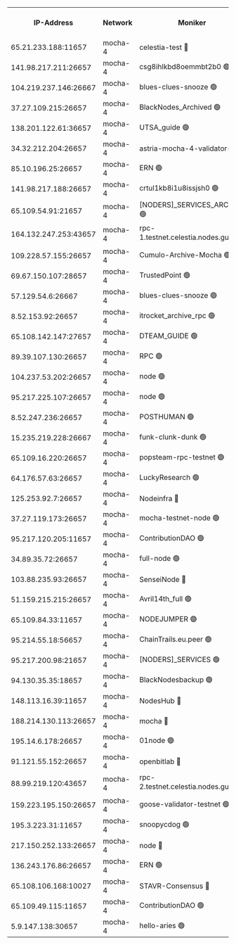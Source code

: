 


<table><tr><th>IP-Address</th><th>Network</th><th>Moniker</th><th>Latest Block Height</th><th>Earliest Block Height</th><th>Catching Up</th><th>Tx Index</th><th>Voting Power</th><th>Version</th><th>Scan Time</th></tr><tr><td>65.21.233.188:11657</td><td>mocha-4</td><td>celestia-test 🔴</td><td>4281021</td><td>0</td><td>False</td><td>on</td><td>1000010</td><td>3.2.0-mocha</td><td>2025-01-21T13:06:31.728503428UTC</td></tr><tr><td>141.98.217.211:26657</td><td>mocha-4</td><td>csg8ihlkbd8oemmbt2b0 🟢</td><td>4280989</td><td>1</td><td>False</td><td>on</td><td>0</td><td>3.2.0</td><td>2025-01-21T13:03:50.816634244UTC</td></tr><tr><td>104.219.237.146:26667</td><td>mocha-4</td><td>blues-clues-snooze 🟢</td><td>4280989</td><td>1</td><td>False</td><td>off</td><td>0</td><td>3.2.0-mocha</td><td>2025-01-21T13:03:51.535455399UTC</td></tr><tr><td>37.27.109.215:26657</td><td>mocha-4</td><td>BlackNodes_Archived 🟢</td><td>4280990</td><td>1</td><td>False</td><td>off</td><td>0</td><td>3.2.0</td><td>2025-01-21T13:04:00.073964678UTC</td></tr><tr><td>138.201.122.61:36657</td><td>mocha-4</td><td>UTSA_guide 🟢</td><td>4280991</td><td>1</td><td>False</td><td>on</td><td>0</td><td>3.2.0</td><td>2025-01-21T13:04:04.504998925UTC</td></tr><tr><td>34.32.212.204:26657</td><td>mocha-4</td><td>astria-mocha-4-validator-1 🔴</td><td>4280991</td><td>1</td><td>False</td><td>on</td><td>10509044</td><td>3.1.1</td><td>2025-01-21T13:04:04.840982254UTC</td></tr><tr><td>85.10.196.25:26657</td><td>mocha-4</td><td>ERN 🟢</td><td>4280993</td><td>1</td><td>False</td><td>on</td><td>0</td><td>3.2.0-mocha</td><td>2025-01-21T13:04:11.671018623UTC</td></tr><tr><td>141.98.217.188:26657</td><td>mocha-4</td><td>crtul1kb8i1u8issjsh0 🟢</td><td>4280995</td><td>1</td><td>False</td><td>on</td><td>0</td><td>3.2.0</td><td>2025-01-21T13:04:24.659358324UTC</td></tr><tr><td>65.109.54.91:21657</td><td>mocha-4</td><td>[NODERS]_SERVICES_ARCHIVE 🟢</td><td>4281000</td><td>1</td><td>False</td><td>on</td><td>0</td><td>3.2.0-mocha</td><td>2025-01-21T13:04:46.516348825UTC</td></tr><tr><td>164.132.247.253:43657</td><td>mocha-4</td><td>rpc-1.testnet.celestia.nodes.guru 🟢</td><td>4281002</td><td>1</td><td>False</td><td>on</td><td>0</td><td>3.0.2</td><td>2025-01-21T13:04:59.302648314UTC</td></tr><tr><td>109.228.57.155:26657</td><td>mocha-4</td><td>Cumulo-Archive-Mocha 🟢</td><td>4281006</td><td>1</td><td>False</td><td>on</td><td>0</td><td>3.2.0-mocha</td><td>2025-01-21T13:05:20.457912566UTC</td></tr><tr><td>69.67.150.107:28657</td><td>mocha-4</td><td>TrustedPoint 🟢</td><td>4281007</td><td>1</td><td>False</td><td>on</td><td>0</td><td>3.2.0</td><td>2025-01-21T13:05:23.265195285UTC</td></tr><tr><td>57.129.54.6:26667</td><td>mocha-4</td><td>blues-clues-snooze 🟢</td><td>4281008</td><td>1</td><td>False</td><td>off</td><td>0</td><td>3.2.0-mocha</td><td>2025-01-21T13:05:26.033365839UTC</td></tr><tr><td>8.52.153.92:26657</td><td>mocha-4</td><td>itrocket_archive_rpc 🟢</td><td>4281013</td><td>1</td><td>False</td><td>on</td><td>0</td><td>3.2.0</td><td>2025-01-21T13:05:51.212990926UTC</td></tr><tr><td>65.108.142.147:27657</td><td>mocha-4</td><td>DTEAM_GUIDE 🟢</td><td>4281016</td><td>1</td><td>False</td><td>on</td><td>0</td><td>3.2.0</td><td>2025-01-21T13:06:06.750372980UTC</td></tr><tr><td>89.39.107.130:26657</td><td>mocha-4</td><td>RPC 🟢</td><td>4281016</td><td>1</td><td>False</td><td>on</td><td>0</td><td>3.2.0-mocha</td><td>2025-01-21T13:06:07.124971499UTC</td></tr><tr><td>104.237.53.202:26657</td><td>mocha-4</td><td>node 🟢</td><td>4281021</td><td>1</td><td>False</td><td>on</td><td>0</td><td>3.0.0-mocha</td><td>2025-01-21T13:06:33.816102259UTC</td></tr><tr><td>95.217.225.107:26657</td><td>mocha-4</td><td>node 🟢</td><td>4281022</td><td>1</td><td>False</td><td>on</td><td>0</td><td>3.2.0-mocha</td><td>2025-01-21T13:06:37.085623349UTC</td></tr><tr><td>8.52.247.236:26657</td><td>mocha-4</td><td>POSTHUMAN 🟢</td><td>4281023</td><td>1</td><td>False</td><td>on</td><td>0</td><td>3.2.0</td><td>2025-01-21T13:06:42.080268759UTC</td></tr><tr><td>15.235.219.228:26667</td><td>mocha-4</td><td>funk-clunk-dunk 🟢</td><td>4281025</td><td>1</td><td>False</td><td>off</td><td>0</td><td>3.2.0-mocha</td><td>2025-01-21T13:06:51.853210212UTC</td></tr><tr><td>65.109.16.220:26657</td><td>mocha-4</td><td>popsteam-rpc-testnet 🟢</td><td>4281026</td><td>1</td><td>False</td><td>on</td><td>0</td><td>3.2.0-mocha</td><td>2025-01-21T13:06:58.918155691UTC</td></tr><tr><td>64.176.57.63:26657</td><td>mocha-4</td><td>LuckyResearch 🟢</td><td>4280997</td><td>1582001</td><td>False</td><td>off</td><td>0</td><td>3.2.0</td><td>2025-01-21T13:04:31.738631293UTC</td></tr><tr><td>125.253.92.7:26657</td><td>mocha-4</td><td>Nodeinfra 🔴</td><td>4280997</td><td>2070001</td><td>False</td><td>on</td><td>500001</td><td>3.2.0</td><td>2025-01-21T13:04:30.441962780UTC</td></tr><tr><td>37.27.119.173:26657</td><td>mocha-4</td><td>mocha-testnet-node 🟢</td><td>4281019</td><td>2631379</td><td>False</td><td>on</td><td>0</td><td>3.1.1-mocha</td><td>2025-01-21T13:06:24.491227444UTC</td></tr><tr><td>95.217.120.205:11657</td><td>mocha-4</td><td>ContributionDAO 🟢</td><td>4281022</td><td>2723055</td><td>False</td><td>on</td><td>0</td><td>3.1.1</td><td>2025-01-21T13:06:36.306452320UTC</td></tr><tr><td>34.89.35.72:26657</td><td>mocha-4</td><td>full-node 🟢</td><td>3140052</td><td>2766149</td><td>False</td><td>on</td><td>0</td><td>2.1.2</td><td>2025-01-21T13:06:46.571814096UTC</td></tr><tr><td>103.88.235.93:26657</td><td>mocha-4</td><td>SenseiNode 🔴</td><td>4281008</td><td>2968001</td><td>False</td><td>off</td><td>100007</td><td>3.2.0-mocha</td><td>2025-01-21T13:05:27.212371602UTC</td></tr><tr><td>51.159.215.215:26657</td><td>mocha-4</td><td>Avril14th_full 🟢</td><td>4281014</td><td>3022001</td><td>False</td><td>on</td><td>0</td><td>3.2.0</td><td>2025-01-21T13:05:56.126040555UTC</td></tr><tr><td>65.109.84.33:11657</td><td>mocha-4</td><td>NODEJUMPER 🟢</td><td>4281022</td><td>3214501</td><td>False</td><td>off</td><td>0</td><td>3.0.0-mocha</td><td>2025-01-21T13:06:36.701549899UTC</td></tr><tr><td>95.214.55.18:56657</td><td>mocha-4</td><td>ChainTrails.eu.peer 🟢</td><td>4280992</td><td>3249501</td><td>False</td><td>on</td><td>0</td><td>3.2.0</td><td>2025-01-21T13:04:07.301583550UTC</td></tr><tr><td>95.217.200.98:21657</td><td>mocha-4</td><td>[NODERS]_SERVICES 🟢</td><td>4280989</td><td>3453468</td><td>False</td><td>on</td><td>0</td><td>3.2.0-mocha</td><td>2025-01-21T13:03:50.419442083UTC</td></tr><tr><td>94.130.35.35:18657</td><td>mocha-4</td><td>BlackNodesbackup 🟢</td><td>4281033</td><td>3858501</td><td>False</td><td>on</td><td>0</td><td>3.0.0-mocha</td><td>2025-01-21T13:07:33.920827006UTC</td></tr><tr><td>148.113.16.39:11657</td><td>mocha-4</td><td>NodesHub 🔴</td><td>4281008</td><td>4160074</td><td>False</td><td>on</td><td>107152</td><td>3.2.0</td><td>2025-01-21T13:05:30.107386227UTC</td></tr><tr><td>188.214.130.113:26657</td><td>mocha-4</td><td>mocha 🔴</td><td>4280996</td><td>4163991</td><td>False</td><td>off</td><td>100001</td><td>3.2.0</td><td>2025-01-21T13:04:29.115681419UTC</td></tr><tr><td>195.14.6.178:26657</td><td>mocha-4</td><td>01node 🟢</td><td>4281013</td><td>4176001</td><td>False</td><td>on</td><td>0</td><td>3.2.0</td><td>2025-01-21T13:05:53.739646268UTC</td></tr><tr><td>91.121.55.152:26657</td><td>mocha-4</td><td>openbitlab 🔴</td><td>4280995</td><td>4177001</td><td>False</td><td>off</td><td>501058</td><td>3.1.1</td><td>2025-01-21T13:04:20.157131431UTC</td></tr><tr><td>88.99.219.120:43657</td><td>mocha-4</td><td>rpc-2.testnet.celestia.nodes.guru 🟢</td><td>4281019</td><td>4178037</td><td>False</td><td>on</td><td>0</td><td>3.2.0-mocha</td><td>2025-01-21T13:06:22.056123056UTC</td></tr><tr><td>159.223.195.150:26657</td><td>mocha-4</td><td>goose-validator-testnet 🟢</td><td>4281026</td><td>4180501</td><td>False</td><td>on</td><td>0</td><td>3.2.0</td><td>2025-01-21T13:07:02.320534025UTC</td></tr><tr><td>195.3.223.31:11657</td><td>mocha-4</td><td>snoopycdog 🟢</td><td>4281028</td><td>4208501</td><td>False</td><td>off</td><td>0</td><td>3.0.2</td><td>2025-01-21T13:07:06.799339300UTC</td></tr><tr><td>217.150.252.133:26657</td><td>mocha-4</td><td>node 🔴</td><td>4281016</td><td>4244833</td><td>False</td><td>off</td><td>100005</td><td>3.2.0</td><td>2025-01-21T13:06:09.482499823UTC</td></tr><tr><td>136.243.176.86:26657</td><td>mocha-4</td><td>ERN 🟢</td><td>4281021</td><td>4258501</td><td>False</td><td>off</td><td>0</td><td>3.2.0-mocha</td><td>2025-01-21T13:06:32.830659509UTC</td></tr><tr><td>65.108.106.168:10027</td><td>mocha-4</td><td>STAVR-Consensus 🔴</td><td>4281019</td><td>4266501</td><td>False</td><td>on</td><td>102504</td><td>3.2.0</td><td>2025-01-21T13:06:24.872581736UTC</td></tr><tr><td>65.109.49.115:11657</td><td>mocha-4</td><td>ContributionDAO 🟢</td><td>4281007</td><td>4274579</td><td>False</td><td>off</td><td>0</td><td>3.1.1</td><td>2025-01-21T13:05:23.665324664UTC</td></tr><tr><td>5.9.147.138:30657</td><td>mocha-4</td><td>hello-aries 🟢</td><td>4281004</td><td>4277501</td><td>False</td><td>off</td><td>0</td><td>3.2.0</td><td>2025-01-21T13:05:09.848117409UTC</td></tr></table>